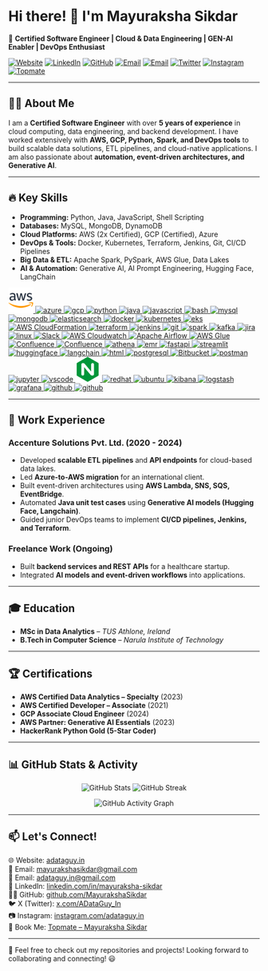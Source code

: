 # Hi there! 👋 I'm Mayuraksha Sikdar

🚀 **Certified Software Engineer | Cloud & Data Engineering | GEN-AI Enabler | DevOps Enthusiast**

[![Website](https://img.shields.io/badge/Website-adataguy.in-orange?logo=google-chrome)](https://adataguy.in)
[![LinkedIn](https://img.shields.io/badge/LinkedIn-Profile-blue?logo=linkedin)](https://www.linkedin.com/in/mayuraksha-sikdar/)
[![GitHub](https://img.shields.io/badge/GitHub-Profile-black?logo=github)](https://github.com/MayurakshaSikdar)
[![Email](https://img.shields.io/badge/Email-Contact-red?logo=gmail)](mailto:mayurakshasikdar@gmail.com)
[![Email](https://img.shields.io/badge/Email-Contact-red?logo=gmail)](mailto:adataguy.in@gmail.com)
[![Twitter](https://img.shields.io/badge/X-Profile-black?logo=x)](https://x.com/ADataGuy_In)
[![Instagram](https://img.shields.io/badge/Instagram-Profile-pink?logo=instagram)](https://www.instagram.com/adataguy.in/)
[![Topmate](https://img.shields.io/badge/Topmate-Book%20a%20Session-green?logo=google-meet)](https://www.topmate.io/mayuraksha_sikdar/)

---

## 👨‍💻 About Me
I am a **Certified Software Engineer** with over **5 years of experience** in cloud computing, data engineering, and backend development. I have worked extensively with **AWS, GCP, Python, Spark, and DevOps tools** to build scalable data solutions, ETL pipelines, and cloud-native applications. I am also passionate about **automation, event-driven architectures, and Generative AI**.

---

## 🔥 Key Skills
- **Programming:** Python, Java, JavaScript, Shell Scripting  
- **Databases:** MySQL, MongoDB, DynamoDB  
- **Cloud Platforms:** AWS (2x Certified), GCP (Certified), Azure  
- **DevOps & Tools:** Docker, Kubernetes, Terraform, Jenkins, Git, CI/CD Pipelines  
- **Big Data & ETL:** Apache Spark, PySpark, AWS Glue, Data Lakes  
- **AI & Automation:** Generative AI, AI Prompt Engineering, Hugging Face, LangChain

<p>
<a href="https://aws.amazon.com" target="_blank" rel="noreferrer"> <img src="https://raw.githubusercontent.com/devicons/devicon/master/icons/amazonwebservices/amazonwebservices-original-wordmark.svg" alt="aws" width="50" height="50"/> </a>
<a href="https://azure.microsoft.com/en-in/" target="_blank" rel="noreferrer"> <img src="https://www.vectorlogo.zone/logos/microsoft_azure/microsoft_azure-icon.svg" alt="azure" width="50" height="50"/> </a> 
<a href="https://cloud.google.com/" target="_blank"> <img src="https://www.vectorlogo.zone/logos/google_cloud/google_cloud-icon.svg" alt="gcp" width="50" height="50"/> </a>  
<a href="https://www.python.org" target="_blank"> <img src="https://www.vectorlogo.zone/logos/python/python-icon.svg" alt="python" width="50" height="50"/> </a>
<a href="https://www.java.com" target="_blank"> <img src="https://www.vectorlogo.zone/logos/java/java-icon.svg" alt="java" width="50" height="50"/> </a>
<a href="https://developer.mozilla.org/en-US/docs/Web/JavaScript" target="_blank"> <img src="https://www.vectorlogo.zone/logos/javascript/javascript-icon.svg" alt="javascript" width="50" height="50"/> </a>
<a href="https://www.gnu.org/software/bash/" target="_blank"> <img src="https://www.vectorlogo.zone/logos/gnu_bash/gnu_bash-icon.svg" alt="bash" width="50" height="50"/> </a>
<a href="https://www.mysql.com/" target="_blank"> <img src="https://www.vectorlogo.zone/logos/mysql/mysql-icon.svg" alt="mysql" width="50" height="50"/> </a>
<a href="https://www.mongodb.com/" target="_blank"> <img src="https://www.vectorlogo.zone/logos/mongodb/mongodb-icon.svg" alt="mongodb" width="50" height="50"/> </a>
<a href="https://www.elastic.co/" target="_blank"> <img src="https://www.vectorlogo.zone/logos/elastic/elastic-icon.svg" alt="elasticsearch" width="50" height="50"/> </a>
<a href="https://www.docker.com/" target="_blank"> <img src="https://www.vectorlogo.zone/logos/docker/docker-icon.svg" alt="docker" width="50" height="50"/> </a>
<a href="https://kubernetes.io/" target="_blank"> <img src="https://www.vectorlogo.zone/logos/kubernetes/kubernetes-icon.svg" alt="kubernetes" width="50" height="50"/> </a>
<a href="https://aws.amazon.com/eks/" target="_blank"> <img src="https://www.vectorlogo.zone/logos/amazon_eks/amazon_eks-icon.svg" alt="eks" width="50" height="50"/> </a>
<a href="https://docs.aws.amazon.com/cloudformation/" target="_blank"> <img src="https://www.vectorlogo.zone/logos/amazon_cloudformation/amazon_cloudformation-icon.svg" alt="AWS CloudFormation" width="50" height="50"/> </a>
<a href="https://www.terraform.io/" target="_blank"> <img src="https://www.vectorlogo.zone/logos/terraformio/terraformio-icon.svg" alt="terraform" width="50" height="50"/> </a>
<a href="https://www.jenkins.io/" target="_blank"> <img src="https://www.vectorlogo.zone/logos/jenkins/jenkins-icon.svg" alt="jenkins" width="50" height="50"/> </a>
<a href="https://git-scm.com/" target="_blank"> <img src="https://www.vectorlogo.zone/logos/git-scm/git-scm-icon.svg" alt="git" width="50" height="50"/> </a>
<a href="https://spark.apache.org/" target="_blank"> <img src="https://www.vectorlogo.zone/logos/apache_spark/apache_spark-icon.svg" alt="spark" width="50" height="50"/> </a>
<a href="https://kafka.apache.org/" target="_blank"> <img src="https://www.vectorlogo.zone/logos/apache_kafka/apache_kafka-icon.svg" alt="kafka" width="50" height="50"/> </a>
<a href="https://www.atlassian.com/software/jira" target="_blank"> <img src="https://www.vectorlogo.zone/logos/atlassian_jira/atlassian_jira-icon.svg" alt="jira" width="50" height="50"/> </a>
<a href="https://www.linux.org/" target="_blank"> <img src="https://www.vectorlogo.zone/logos/linux/linux-icon.svg" alt="linux" width="50" height="50"/> </a>
<a href="https://slack.com/" target="_blank"> <img src="https://www.vectorlogo.zone/logos/slack/slack-icon.svg" alt="Slack" width="50" height="50"/> </a>
<a href="https://aws.amazon.com/cloudwatch/" target="_blank"> <img src="https://www.vectorlogo.zone/logos/amazon_cloudwatch/amazon_cloudwatch-icon.svg" alt="AWS Cloudwatch" width="50" height="50"/> </a>
<a href="https://airflow.apache.org/" target="_blank"> <img src="https://icon.icepanel.io/Technology/svg/Apache-Airflow.svg" alt="Apache Airflow" width="50" height="50"/> </a>
<a href="https://aws.amazon.com/glue/" target="_blank"> <img src="https://icon.icepanel.io/AWS/svg/Analytics/Glue.svg" alt="AWS Glue" width="50" height="50"/> </a>
<a href="https://www.atlassian.com/software/confluence" target="_blank"> <img src="https://icon.icepanel.io/Technology/svg/Confluence.svg" alt="Confluence" width="50" height="50"/> </a>
<a href="https://aws.amazon.com/redshift/" target="_blank"> <img src="https://icon.icepanel.io/AWS/svg/Analytics/Redshift.svg" alt="Confluence" width="50" height="50"/> </a>
<a href="https://aws.amazon.com/athena/" target="_blank"> <img src="https://icon.icepanel.io/AWS/svg/Analytics/Athena.svg" alt="athena" width="50" height="50"/> </a>
<a href="https://aws.amazon.com/emr/" target="_blank"> <img src="https://icon.icepanel.io/AWS/svg/Analytics/EMR.svg" alt="emr" width="50" height="50"/> </a>
<a href="https://fastapi.tiangolo.com/" target="_blank"> <img src="https://icon.icepanel.io/Technology/svg/FastAPI.svg" alt="fastapi" width="50" height="50"/> </a>
<a href="https://streamlit.io/" target="_blank"> <img src="https://icon.icepanel.io/Technology/svg/Streamlit.svg" alt="streamlit" width="50" height="50"/> </a>
<a href="https://huggingface.co/" target="_blank"> <img src="https://registry.npmmirror.com/@lobehub/icons-static-png/latest/files/dark/huggingface-color.png" alt="huggingface" width="50" height="50"/> </a>
<a href="https://www.langchain.com/" target="_blank"> <img src="https://cdn.brandfetch.io/idzf7Sjo28/theme/dark/logo.svg?c=1dxbfHSJFAPEGdCLU4o5B" alt="langchain" width="50" height="50"/> </a>
<a href="https://www.w3.org/TR/html/" target="_blank"> <img src="https://www.vectorlogo.zone/logos/w3_html5/w3_html5-ar21.svg" alt="html" width="50" height="50"/> </a>
<a href="http://www.postgresql.org/" target="_blank"> <img src="https://www.vectorlogo.zone/logos/postgresql/postgresql-vertical.svg" width="50" height="50" alt="postgresql"/> </a>
<a href="https://bitbucket.org/" target="_blank"> <img src="https://www.vectorlogo.zone/logos/bitbucket/bitbucket-official.svg" alt="Bitbucket" width="50" height="50"/> </a>
<a href="https://www.getpostman.com/" target="_blank"> <img src="https://www.vectorlogo.zone/logos/getpostman/getpostman-icon.svg" alt="postman" width="50" height="50"/> </a>
<a href="http://jupyter.org/" target="_blank" rel="noreferrer"> <img src="https://www.vectorlogo.zone/logos/jupyter/jupyter-icon.svg" alt="jupyter" width="50" height="50"/> </a>
<a href="https://code.visualstudio.com/" target="_blank"> <img src="https://www.vectorlogo.zone/logos/visualstudio_code/visualstudio_code-icon.svg" alt="vscode" width="50" height="50"/> </a>
<a href="https://www.nginx.com" target="_blank" rel="noreferrer"> <img src="https://raw.githubusercontent.com/devicons/devicon/master/icons/nginx/nginx-original.svg" alt="nginx" width="50" height="50"/> </a>
<a href="https://www.redhat.com/" target="_blank"> <img src="https://www.vectorlogo.zone/logos/redhat/redhat-icon.svg" alt="redhat" width="50" height="50"/> </a>
<a href="https://www.ubuntu.com/" target="_blank"> <img src="https://www.vectorlogo.zone/logos/ubuntu/ubuntu-tile.svg" alt="ubuntu" width="50" height="50"/> </a>
<a href="https://www.elastic.co/products/kibana" target="_blank" rel="noreferrer"> <img src="https://www.vectorlogo.zone/logos/elasticco_kibana/elasticco_kibana-icon.svg" alt="kibana" width="50" height="50"/> </a>
<a href="https://www.elastic.co/products/logstash" target="_blank" rel="noreferrer"> <img src="https://www.vectorlogo.zone/logos/elasticco_logstash/elasticco_logstash-icon.svg" alt="logstash" width="50" height="50"/> </a>
<a href="https://grafana.com" target="_blank" rel="noreferrer"> <img src="https://www.vectorlogo.zone/logos/grafana/grafana-icon.svg" alt="grafana" width="50" height="50"/> </a>
<a href="https://github.com/" target="_blank"> <img src="https://www.vectorlogo.zone/logos/github/github-tile.svg" alt="github" width="50" height="50"/> </a>
<a href="https://about.gitlab.com/" target="_blank"> <img src="https://www.vectorlogo.zone/logos/gitlab/gitlab-tile.svg" alt="github" width="50" height="50"/> </a>

</p>

---

## 📌 Work Experience
### **Accenture Solutions Pvt. Ltd.** (2020 - 2024)
- Developed **scalable ETL pipelines** and **API endpoints** for cloud-based data lakes.  
- Led **Azure-to-AWS migration** for an international client.  
- Built event-driven architectures using **AWS Lambda, SNS, SQS, EventBridge**.  
- Automated **Java unit test cases** using **Generative AI models (Hugging Face, Langchain)**.  
- Guided junior DevOps teams to implement **CI/CD pipelines, Jenkins, and Terraform**.  

### **Freelance Work (Ongoing)**
- Built **backend services and REST APIs** for a healthcare startup.  
- Integrated **AI models and event-driven workflows** into applications.  

---

## 🎓 Education
- **MSc in Data Analytics** – *TUS Athlone, Ireland*  
- **B.Tech in Computer Science** – *Narula Institute of Technology*  

---

## 🏆 Certifications
- **AWS Certified Data Analytics – Specialty** (2023)  
- **AWS Certified Developer – Associate** (2021)  
- **GCP Associate Cloud Engineer** (2024)  
- **AWS Partner: Generative AI Essentials** (2023)  
- **HackerRank Python Gold (5-Star Coder)**  

---

## 📊 GitHub Stats & Activity

<p align="center">
  <img src="https://github-readme-stats.vercel.app/api?username=MayurakshaSikdar&show_icons=true&theme=tokyonight" alt="GitHub Stats" height="165"/>
  <img src="https://github-readme-streak-stats.herokuapp.com/?user=MayurakshaSikdar&theme=tokyonight" alt="GitHub Streak" height="165"/>
</p>

<p align="center">
  <img src="https://github-readme-activity-graph.vercel.app/graph?username=MayurakshaSikdar&theme=tokyo-night" alt="GitHub Activity Graph"/>
</p>

---


## 📫 Let's Connect!
🌐 Website: [adataguy.in](https://adataguy.in)  
💌 Email: [mayurakshasikdar@gmail.com](mailto:mayurakshasikdar@gmail.com)  
💌 Email: [adataguy.in@gmail.com](mailto:adataguy.in@gmail.com)  
🔗 LinkedIn: [linkedin.com/in/mayuraksha-sikdar](https://www.linkedin.com/in/mayuraksha-sikdar/)  
👨‍💻 GitHub: [github.com/MayurakshaSikdar](https://github.com/MayurakshaSikdar)  
🐦 X (Twitter): [x.com/ADataGuy_In](https://x.com/ADataGuy_In)  
📷 Instagram: [instagram.com/adataguy.in](https://www.instagram.com/adataguy.in/)  
🎯 Book Me: [Topmate – Mayuraksha Sikdar](https://www.topmate.io/mayuraksha_sikdar/)  

---

🚀 Feel free to check out my repositories and projects! Looking forward to collaborating and connecting! 😃
